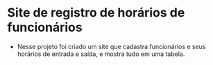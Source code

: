  # Site de registro de horários de funcionários
  - Nesse projeto foi criado um site que cadastra funcionários e seus horários de entrada e saída, e mostra tudo em uma tabela.

